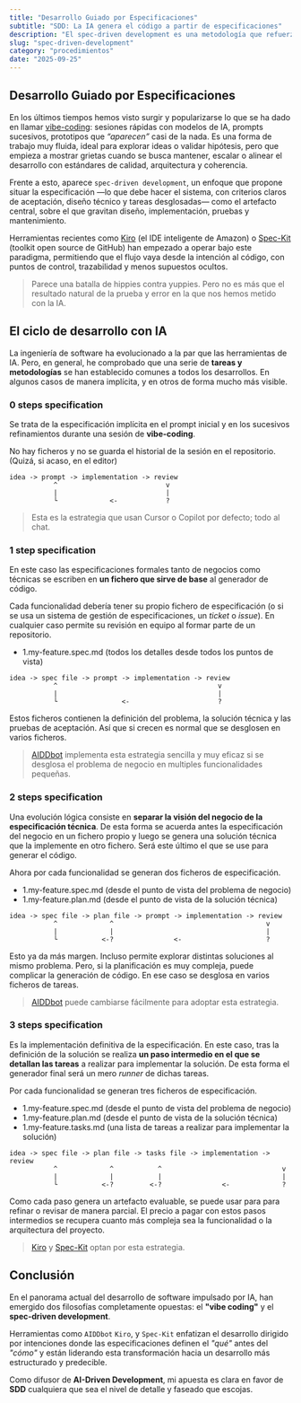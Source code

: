 ```yaml
---
title: "Desarrollo Guiado por Especificaciones"
subtitle: "SDD: La IA genera el código a partir de especificaciones"
description: "El spec-driven development es una metodología que refuerza la especificación como el artefacto central del desarrollo."
slug: "spec-driven-development"
category: "procedimientos"
date: "2025-09-25"
---
```


## Desarrollo Guiado por Especificaciones


En los últimos tiempos hemos visto surgir y popularizarse lo que se ha dado en llamar [vibe-coding](/blog/es/vibe-coding): sesiones rápidas con modelos de IA, prompts sucesivos, prototipos que _“aparecen”_ casi de la nada. Es una forma de trabajo muy fluida, ideal para explorar ideas o validar hipótesis, pero que empieza a mostrar grietas cuando se busca mantener, escalar o alinear el desarrollo con estándares de calidad, arquitectura y coherencia. 

Frente a esto, aparece `spec-driven development`, un enfoque que propone situar la especificación —lo que debe hacer el sistema, con criterios claros de aceptación, diseño técnico y tareas desglosadas— como el artefacto central, sobre el que gravitan diseño, implementación, pruebas y mantenimiento. 

Herramientas recientes como [Kiro](https://kiro.dev/) (el IDE inteligente de Amazon) o [Spec-Kit](https://github.com/github/spec-kit) (toolkit open source de GitHub) han empezado a operar bajo este paradigma, permitiendo que el flujo vaya desde la intención al código, con puntos de control, trazabilidad y menos supuestos ocultos.

> Parece una batalla de hippies contra yuppies. Pero no es más que el resultado natural de la prueba y error en la que nos hemos metido con la IA.

## El ciclo de desarrollo con IA

La ingeniería de software ha evolucionado a la par que las herramientas de IA. Pero, en general, he comprobado que una serie de **tareas y metodologías** se han establecido comunes a todos los desarrollos.	En algunos casos de manera implícita, y en otros de forma mucho más visible.

### 0 steps specification

Se trata de la especificación implícita en el prompt inicial y en los sucesivos refinamientos durante una sesión de **vibe-coding**.

No hay ficheros y no se guarda el historial de la sesión en el repositorio. (Quizá, si acaso, en el editor)

```shell
idea -> prompt -> implementation -> review
           ^                           v     
           |                           |
           └             <-            ?                                    
```

> Esta es la estrategia que usan Cursor o Copilot por defecto; todo al chat.

### 1 step specification

En este caso las especificaciones formales tanto de negocios como técnicas se escriben en **un fichero que sirve de base** al generador de código.

Cada funcionalidad debería tener su propio fichero de especificación (o si se usa un sistema de gestión de especificaciones, un _ticket_ o _issue_). En cualquier caso permite su revisión en equipo al formar parte de un repositorio.

- 1.my-feature.spec.md (todos los detalles desde todos los puntos de vista)

```shell
idea -> spec file -> prompt -> implementation -> review
           ^                                        v     
           |                                        |
           └                <-                      ?            
```

Estos ficheros contienen la definición del problema, la solución técnica y las pruebas de aceptación. Así que si crecen es normal que se desglosen en varios ficheros.

> [AIDDbot](https://aiddbot.com) implementa esta estrategia sencilla y muy eficaz si se desglosa el problema de negocio en multiples funcionalidades pequeñas.

### 2 steps specification

Una evolución lógica consiste en **separar la visión del negocio de la especificación técnica**. De esta forma se acuerda antes la especificación del negocio en un fichero propio y luego se genera una solución técnica que la implemente en otro fichero. Será este último el que se use para generar el código.

Ahora por cada funcionalidad se generan dos ficheros de especificación.

- 1.my-feature.spec.md (desde el punto de vista del problema de negocio)
- 1.my-feature.plan.md (desde el punto de vista de la solución técnica)

```shell
idea -> spec file -> plan file -> prompt -> implementation -> review
           ^             ^                                      v
           |             |                                      |
           └           <-?               <-                     ?            
```

Esto ya da más margen. Incluso permite explorar distintas soluciones al mismo problema. Pero, si la planificación es muy compleja, puede complicar la generación de código. En ese caso se desglosa en varios ficheros de tareas.

> [AIDDbot](https://aiddbot.com) puede cambiarse fácilmente para adoptar esta estrategia.

### 3 steps specification

Es la implementación definitiva de la especificación. En este caso, tras la definición de la solución se realiza **un paso intermedio en el que se detallan las tareas** a realizar para implementar la solución. De esta forma el generador final será un mero _runner_ de dichas tareas.

Por cada funcionalidad se generan tres ficheros de especificación.

- 1.my-feature.spec.md (desde el punto de vista del problema de negocio)
- 1.my-feature.plan.md (desde el punto de vista de la solución técnica)
- 1.my-feature.tasks.md (una lista de tareas a realizar para implementar la solución)

```shell
idea -> spec file -> plan file -> tasks file -> implementation -> review
           ^             ^           ^                              v
           |             |           |                              |
           └           <-?         <-?               <-             ?            
```

Como cada paso genera un artefacto evaluable, se puede usar para para refinar o revisar de manera parcial. El precio a pagar con estos pasos intermedios se recupera cuanto más compleja sea la funcionalidad o la arquitectura del proyecto.

> [Kiro](https://kiro.dev/) y [Spec-Kit](https://github.com/github/spec-kit) optan por esta estrategia.

## Conclusión

En el panorama actual del desarrollo de software impulsado por IA, han emergido dos filosofías completamente opuestas: el **"vibe coding"** y el **spec-driven development**.

Herramientas como `AIDDbot` `Kiro`, y `Spec-Kit` enfatizan el desarrollo dirigido por intenciones donde las especificaciones definen el _"qué"_ antes del _"cómo"_ y están liderando esta transformación hacia un desarrollo más estructurado y predecible.

Como difusor de **AI-Driven Development**, mi apuesta es clara en favor de **SDD** cualquiera que sea el nivel de detalle y faseado que escojas.